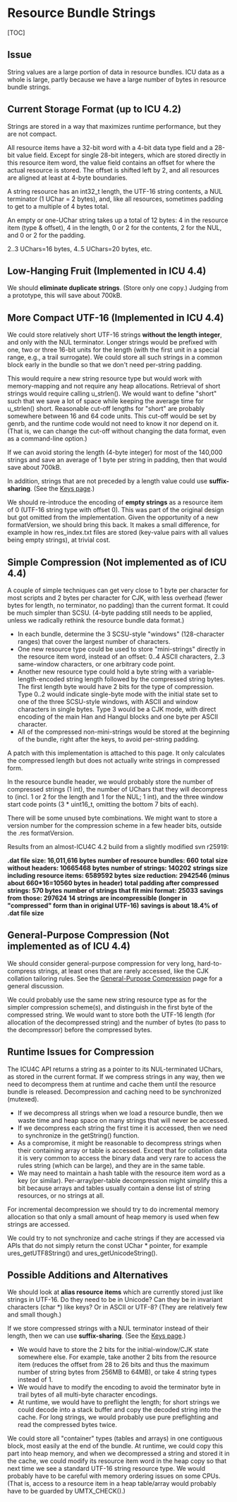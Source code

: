 # Resource Bundle Strings

[TOC]

## Issue

String values are a large portion of data in resource bundles. ICU data as a
whole is large, partly because we have a large number of bytes in resource
bundle strings.

## Current Storage Format (up to ICU 4.2)

Strings are stored in a way that maximizes runtime performance, but they are not
compact.

All resource items have a 32-bit word with a 4-bit data type field and a 28-bit
value field. Except for single 28-bit integers, which are stored directly in
this resource item word, the value field contains an offset for where the actual
resource is stored. The offset is shifted left by 2, and all resources are
aligned at least at 4-byte boundaries.

A string resource has an int32_t length, the UTF-16 string contents, a NUL
terminator (1 UChar = 2 bytes), and, like all resources, sometimes padding to
get to a multiple of 4 bytes total.

An empty or one-UChar string takes up a total of 12 bytes: 4 in the resource
item (type & offset), 4 in the length, 0 or 2 for the contents, 2 for the NUL,
and 0 or 2 for the padding.

2..3 UChars=16 bytes, 4..5 UChars=20 bytes, etc.

## Low-Hanging Fruit (Implemented in ICU 4.4)

We should **eliminate duplicate strings**. (Store only one copy.) Judging from a
prototype, this will save about 700kB.

## More Compact UTF-16 (Implemented in ICU 4.4)

We could store relatively short UTF-16 strings **without the length integer**,
and only with the NUL terminator. Longer strings would be prefixed with one, two
or three 16-bit units for the length (with the first unit in a special range,
e.g., a trail surrogate). We could store all such strings in a common block
early in the bundle so that we don't need per-string padding.

This would require a new string resource type but would work with memory-mapping
and not require any heap allocations. Retrieval of short strings would require
calling u_strlen(). We would want to define "short" such that we save a lot of
space while keeping the average time for u_strlen() short. Reasonable cut-off
lengths for "short" are probably somewhere between 16 and 64 code units. This
cut-off would be set by genrb, and the runtime code would not need to know it
nor depend on it. (That is, we can change the cut-off without changing the data
format, even as a command-line option.)

If we can avoid storing the length (4-byte integer) for most of the 140,000
strings and save an average of 1 byte per string in padding, then that would
save about 700kB.

In addition, strings that are not preceded by a length value could use
**suffix-sharing**. (See the [Keys page](../keys.md).)

We should re-introduce the encoding of **empty strings** as a resource item of 0
(UTF-16 string type with offset 0). This was part of the original design but got
omitted from the implementation. Given the opportunity of a new formatVersion,
we should bring this back. It makes a small difference, for example in how
res_index.txt files are stored (key-value pairs with all values being empty
strings), at trivial cost.

## Simple Compression (Not implemented as of ICU 4.4)

A couple of simple techniques can get very close to 1 byte per character for
most scripts and 2 bytes per character for CJK, with less overhead (fewer bytes
for length, no terminator, no padding) than the current format. It could be much
simpler than SCSU. (4-byte padding still needs to be applied, unless we
radically rethink the resource bundle data format.)

*   In each bundle, determine the 3 SCSU-style "windows" (128-character ranges)
    that cover the largest number of characters.
*   One new resource type could be used to store "mini-strings" directly in the
    resource item word, instead of an offset: 0..4 ASCII characters, 2..3
    same-window characters, or one arbitrary code point.
*   Another new resource type could hold a byte string with a
    variable-length-encoded string length followed by the compressed string
    bytes. The first length byte would have 2 bits for the type of compression.
    Type 0..2 would indicate single-byte mode with the initial state set to one
    of the three SCSU-style windows, with ASCII and window characters in single
    bytes. Type 3 would be a CJK mode, with direct encoding of the main Han and
    Hangul blocks and one byte per ASCII character.
*   All of the compressed non-mini-strings would be stored at the beginning of
    the bundle, right after the keys, to avoid per-string padding.

A patch with this implementation is attached to this page. It only calculates
the compressed length but does not actually write strings in compressed form.

In the resource bundle header, we would probably store the number of compressed
strings (1 int), the number of UChars that they will decompress to (incl. 1 or 2
for the length and 1 for the NUL; 1 int), and the three window start code points
(3 \* uint16_t, omitting the bottom 7 bits of each).

There will be some unused byte combinations. We might want to store a version
number for the compression scheme in a few header bits, outside the .res
formatVersion.

Results from an almost-ICU4C 4.2 build from a slightly modified svn r25919:

**.dat file size: 16,011,616 bytes**
**number of resource bundles: 660**
**total size without headers: 10665468 bytes**
**number of strings: 140202**
**strings size including resource items: 6589592 bytes**
**size reduction: 2942546 (minus about 660\*16=10560 bytes in header)**
**total padding after compressed strings: 570 bytes**
**number of strings that fit mini format: 25033**
**savings from those: 297624**
**14 strings are incompressible (longer in "compressed" form than in original UTF-16)**
**savings is about 18.4% of .dat file size**

## General-Purpose Compression (Not implemented as of ICU 4.4)

We should consider general-purpose compression for very long, hard-to-compress
strings, at least ones that are rarely accessed, like the CJK collation
tailoring rules. See the [General-Purpose Compression](../compression.md) page
for a general discussion.

We could probably use the same new string resource type as for the simpler
compression scheme(s), and distinguish in the first byte of the compressed
string. We would want to store both the UTF-16 length (for allocation of the
decompressed string) and the number of bytes (to pass to the decompressor)
before the compressed bytes.

## Runtime Issues for Compression

The ICU4C API returns a string as a pointer to its NUL-terminated UChars, as
stored in the current format. If we compress strings in any way, then we need to
decompress them at runtime and cache them until the resource bundle is released.
Decompression and caching need to be synchronized (mutexed).

*   If we decompress all strings when we load a resource bundle, then we waste
    time and heap space on many strings that will never be accessed.
*   If we decompress each string the first time it is accessed, then we need to
    synchronize in the getString() function.
*   As a compromise, it might be reasonable to decompress strings when their
    containing array or table is accessed. Except that for collation data it is
    very common to access the binary data and very rare to access the rules
    string (which can be large), and they are in the same table.
*   We may need to maintain a hash table with the resource item word as a key
    (or similar). Per-array/per-table decompression might simplify this a bit
    because arrays and tables usually contain a dense list of string resources,
    or no strings at all.

For incremental decompression we should try to do incremental memory allocation
so that only a small amount of heap memory is used when few strings are
accessed.

We could try to not synchronize and cache strings if they are accessed via APIs
that do not simply return the const UChar \* pointer, for example
ures_getUTF8String() and ures_getUnicodeString().

## Possible Additions and Alternatives

We should look at **alias resource items** which are currently stored just like
strings in UTF-16. Do they need to be in Unicode? Can they be in invariant
characters (char \*) like keys? Or in ASCII or UTF-8? (They are relatively few
and small though.)

If we store compressed strings with a NUL terminator instead of their length,
then we can use **suffix-sharing**. (See the [Keys page](../keys.md).)

*   We would have to store the 2 bits for the initial-window/CJK state somewhere
    else. For example, take another 2 bits from the resource item (reduces the
    offset from 28 to 26 bits and thus the maximum number of string bytes from
    256MB to 64MB), or take 4 string types instead of 1.
*   We would have to modify the encoding to avoid the terminator byte in trail
    bytes of all multi-byte character encodings.
*   At runtime, we would have to preflight the length; for short strings we
    could decode into a stack buffer and copy the decoded string into the cache.
    For long strings, we would probably use pure preflighting and read the
    compressed bytes twice.

We could store all "container" types (tables and arrays) in one contiguous
block, most easily at the end of the bundle. At runtime, we could copy this part
into heap memory, and when we decompressed a string and stored it in the cache,
we could modify its resource item word in the heap copy so that next time we see
a standard UTF-16 string resource type. We would probably have to be careful
with memory ordering issues on some CPUs. (That is, access to a resource item in
a heap table/array would probably have to be guarded by UMTX_CHECK().)
